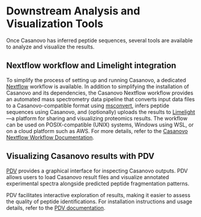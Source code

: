 # Downstream Analysis and Visualization Tools

Once Casanovo has inferred peptide sequences, several tools are available to analyze and visualize the results.

## Nextflow workflow and Limelight integration

To simplify the process of setting up and running Casanovo, a dedicated [Nextflow](https://www.nextflow.io/) workflow is available.
In addition to simplifying the installation of Casanovo and its dependencies, the Casanovo Nextflow workflow provides an automated mass spectrometry data pipeline that converts input data files to a Casanovo-compatible format using [msconvert](https://proteowizard.sourceforge.io/tools/msconvert.html), infers peptide sequences using Casanovo, and (optionally) uploads the results to [Limelight](https://limelight-ms.org/)—a platform for sharing and visualizing proteomics results.
The workflow can be used on POSIX-compatible (UNIX) systems, Windows using WSL, or on a cloud platform such as AWS.
For more details, refer to the [Casanovo Nextflow Workflow Documentation](https://nf-ms-dda-casanovo.readthedocs.io/).

## Visualizing Casanovo results with PDV

[PDV](https://github.com/wenbostar/PDV/) provides a graphical interface for inspecting Casanovo outputs.
PDV allows users to load Casanovo result files and visualize annotated experimental spectra alongside predicted peptide fragmentation patterns.

PDV facilitates interactive exploration of results, making it easier to assess the quality of peptide identifications.
For installation instructions and usage details, refer to the [PDV documentation](https://github.com/wenbostar/PDV/wiki/Visualize-Casanovo-result).
